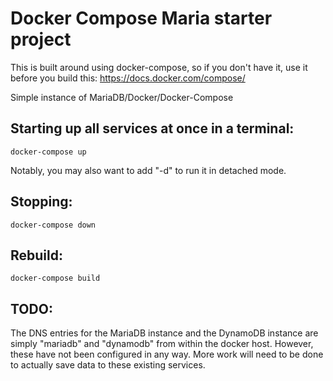 # Docker Compose Maria starter project

This is built around using docker-compose, so if you don't have it, use it before you build this:
https://docs.docker.com/compose/

Simple instance of MariaDB/Docker/Docker-Compose

## Starting up all services at once in a terminal:
```docker-compose up```

Notably, you may also want to add "-d" to run it in detached mode.

## Stopping:
```docker-compose down```

## Rebuild:
```docker-compose build```

## TODO:
  The DNS entries for the MariaDB instance and the DynamoDB instance are simply "mariadb" and "dynamodb" from within the docker host.  However, these have not been configured in any way.
  More work will need to be done to actually save data to these existing services. 
